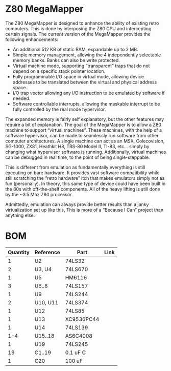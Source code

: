 # Z80 MegaMapper

The Z80 MegaMapper is designed to enhance the ability of existing retro computers. This is done by interposing the Z80 CPU and intercepting certain signals. The current version of the MegaMapper provides the following enhancements:

- An additional 512 KB of static RAM, expandable up to 2 MB.
- Simple memory management, allowing the 4 independently selectable memory banks. Banks can also be write protected.
- Virtual machine mode, supporting “transparent” traps that do not depend on a specific stack pointer location.
- Fully programmable I/O space in virtual mode, allowing device addresses to be translated between the virtual and physical address space.
- I/O trap vector allowing any I/O instruction to be emulated by software if needed.
- Software controllable interrupts, allowing the maskable interrupt to be fully controlled by the real mode hypervisor.

The expanded memory is fairly self explanatory, but the other features may require a bit of explanation. The goal of the MegaMapper is to allow a Z80 machine to support “virtual machines”. These machines, with the help of a software hypervisor, can be made to seamlessly run software from other computer architectures. A single machine can act as an MSX, Colecovision, SG-1000, ZX81, Heathkit H8, TRS-80 Model II, TI-83, etc… simply by changing what hypervisor software is running. Additionally, virtual machines can be debugged in real time, to the point of being single-steppable. 

This is different from emulation as fundamentally everything is still executing on bare hardware. It provides vast software compatibility while still scratching the “retro hardware” itch that makes emulators simply not as fun (personally). In theory, this same type of device could have been built in the 80s with off-the-shelf components. All of the heavy lifting is still done by the ~3.5 Mhz Z80 processor.

Admittedly, emulation can always provide better results than a janky virtualization set up like this. This is more of a “Because I Can” project than anything else. 

# BOM

| Quantity | Reference  | Part          | Link |
| -------- | ---------- | ------------- | ---- |
|        1 | U2         | 74LS32        |      |
|        2 | U3, U4     | 74LS670       |      |
|        1 | U5         | HM6116        |      |
|        3 | U6..8      | 74LS157       |      |
|        1 | U9         | 74LS244       |      |
|        2 | U10, U11   | 74LS374       |      |
|        1 | U12        | 74LS85        |      |
|        1 | U13        | XC9536PC44    |      |
|        1 | U14        | 74LS139       |      |
|      1-4 | U15..18    | AS6C4008      |      |
|        1 | U19        | 74LS245       |      |
|       19 | C1..19     | 0.1 uF C      |      |
|        1 | C20        | 100 uF        |      |
